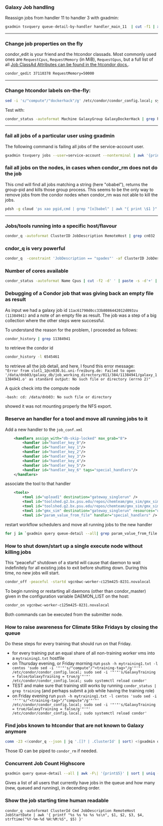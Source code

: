 
### Galaxy Job handling 

Reassign jobs from handler 11 to handler 3 with gxadmin:

```bash
gxadmin tsvquery queue-detail-by-handler handler_main_11  | cut -f1 | xargs -I{} -n1 gxadmin mutate reassign-job-to-handler {} handler_main_3 --commit

```
------

### Change job properties on the fly

condor_edit is your friend and the htcondor classads. Most commonly used ones are `RequestCpus`, `RequestMemory` (in MiB), `RequestGpus`, but a full list of all [Job ClassAd Attributes can be found in the htcondor docs.](https://htcondor.readthedocs.io/en/latest/classad-attributes/job-classad-attributes.html).

```bash
condor_qedit 37110378 RequestMemory=50000
```

-----

### Change htcondor labels on-the-fly:

```bash
sed -i 's/"compute"/"dockerhack"/g' /etc/condor/condor_config.local; systemctl reload condor
```

Test with:

```bash
condor_status -autoformat Machine GalaxyGroup GalaxyDockerHack | grep hack | sort -u
```

-----

### fail all jobs of a particular user using gxadmin

The following command is failing all jobs of the service-account user.

```bash
gxadmin tsvquery jobs --user=service-account --nonterminal | awk '{print $1}' |  xargs -I {} -n 1 gxadmin mutate fail-job {} --commit 
```

### fail all jobs on the nodes, in cases when condor_rm does not do the job

This cmd will find all jobs matching a string (here "obabel"), returns the group-pid and kills those group process. This seems to be the only way
to remove jobs from the condor nodes when condor_rm was not able to kill the jobs.

```bash
pdsh -g cloud 'ps xao pgid,cmd | grep "[o]babel" | awk "{ print \$1 }" | xargs -I {} sudo kill -9 {}'
```

-----
### Jobs/tools running into a specific host/flavour

```bash
condor_q -autoformat ClusterID JobDescription RemoteHost | grep cn032
```

### cndor_q is very powerful

```bash
condor_q  -constraint 'JobDescription == "spades"' -af ClusterID JobDescription RemoteHost RequestMemory MemoryUsage HoldReason
```

### Number of cores available

```bash
condor_status -autoformat Name Cpus | cut -f2 -d' ' | paste -s -d'+' | bc
```

### Debugging of a Condor job that was giving back an empty file as result
As input we had a galaxy job id `11ac61790d0cc33b8086442012d093zu (11384941)` and a note of an empty file as result. The job was a step of a big collection where the other steps were successful.

To understand the reason for the problem, I proceeded as follows:

```bash
condor_history | grep 11384941
```
to retrieve the condor id

```bash
condor_history -l 6545461
```
to retrieve all the job detail, and here, I found this error message:  
`"Error from slot1_1@cn030.bi.uni-freiburg.de: Failed to open '/data/dnb03/galaxy_db/job_working_directory/011/384/11384941/galaxy_11384941.o' as standard output: No such file or directory (errno 2)"`

A quick check into the compute node
```[root@cn030 ~]# cd /data/dnb03
-bash: cd: /data/dnb03: No such file or directory
```
showed it was not mounting properly the NFS export.

### Reserve an handler for a tool and move all running jobs to it

Add a new handler to the `job_conf.xml`

```xml
	<handlers assign_with="db-skip-locked" max_grab="8">
		<handler id="handler_key_0"/>
		<handler id="handler_key_1"/>
		<handler id="handler_key_2"/>
		<handler id="handler_key_3"/>
		<handler id="handler_key_4"/>
		<handler id="handler_key_5"/>
		<handler id="handler_key_6" tags="special_handlers"/>
	</handlers>
```
associate the tool to that handler

```xml
	<tools>
		<tool id="upload1" destination="gateway_singlerun" />
		<tool id="toolshed.g2.bx.psu.edu/repos/chemteam/gmx_sim/gmx_sim/2020.4+galaxy0" destination="gateway_singlerun" resources="usegpu" />
		<tool id="toolshed.g2.bx.psu.edu/repos/chemteam/gmx_sim/gmx_sim/2019.1.5.1" destination="gateway_singlerun" resources="usegpu" />
		<tool id="gmx_sim" destination="gateway_singlerun" resources="usegpu" />
		<tool id="param_value_from_file" handler="special_handlers" />
```
restart workflow schedulers
and
move all running jobs to the new handler

```bash
for j in `gxadmin query queue-detail --all| grep param_value_from_file |grep -v handler_key_6 | cut -f2 -d'|' | paste -s -d ' '`; do gxadmin mutate reassign-job-to-handler $j handler_key_6 --commit;done
```

### How to shut down/start up a single execute node without killing jobs

This “peaceful” shutdown of a startd will cause that daemon to wait indefinitely for all existing jobs to exit before shutting down. During this time, no new jobs will start.
```bash
condor_off -peaceful -startd vgcnbwc-worker-c125m425-8231.novalocal
```

To begin running or restarting all daemons (other than condor_master) given in the configuration variable DAEMON_LIST on the host:
```bash
condor_on vgcnbwc-worker-c125m425-8231.novalocal
```

Both commands can be executed from the submitter node.

### How to raise awareness for Climate Stike Fridays by closing the queue
Do these steps for every training that should run on that Friday.
- for every training put an equal share of all non-training worker vms into a `mytraining1.txt` hostfile
- on Thursday evening, or Friday morning run `pssh -h mytraining1.txt -l centos 'sudo sed -i '"'"'s/"compute"/"<training-tag>"/g'"'"' /etc/condor/condor_config.local; sudo sed -i '"'"'s/GalaxyTraining = false/GalaxyTraining = true/g'"'"' /etc/condor/condor_config.local; sudo systemctl reload condor'`
- TEST and make sure that training still works by running `condor_status | grep training` (and perhaps submit a job while having the training role)
- on Friday evening run `pssh -h mytraining1.txt -l centos 'sudo sed -i '"'"'s/"<training-tag>"/"compute"/g'"'"' /etc/condor/condor_config.local; sudo sed -i '"'"'s/GalaxyTraining = true/GalaxyTraining = false/g'"'"' /etc/condor/condor_config.local; sudo systemctl reload condor'`

### Find jobs known to htcondor that are not known to Galaxy anymore

```bash
comm -23 <(condor_q --json | jq '.[]? | .ClusterId' | sort) <(gxadmin query queue-detail | awk '{print $5}' | sort) 
```

Those ID can be piped to `condor_rm` if needed.

### Concurrent Job Count Highscore
```bash
gxadmin query queue-detail --all | awk -F\| '{print$5}' | sort | uniq -c | sort -sn
```
Gives a list of all users that currently have jobs in the queue and how many (new, queued and running), in decending order.

### Show the job starting time human readable
```
condor_q -autoformat ClusterId Cmd JobDescription RemoteHost JobStartDate | awk '{ printf "%s %s %s %s %s\n", $1, $2, $3, $4, strftime("%Y-%m-%d %H:%M:%S", $5) }'
```
